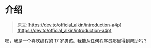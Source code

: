 # 介绍

> 原文:[https://dev.to/official_alkin/introduction-a4p](https://dev.to/official_alkin/introduction-a4p)

嘿，我是一个喜欢编程的 17 岁男孩。我能从任何程序员那里得到帮助吗？